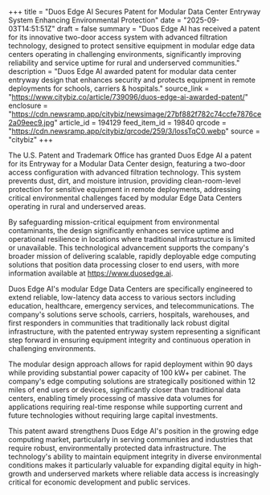 +++
title = "Duos Edge AI Secures Patent for Modular Data Center Entryway System Enhancing Environmental Protection"
date = "2025-09-03T14:51:51Z"
draft = false
summary = "Duos Edge AI has received a patent for its innovative two-door access system with advanced filtration technology, designed to protect sensitive equipment in modular edge data centers operating in challenging environments, significantly improving reliability and service uptime for rural and underserved communities."
description = "Duos Edge AI awarded patent for modular data center entryway design that enhances security and protects equipment in remote deployments for schools, carriers & hospitals."
source_link = "https://www.citybiz.co/article/739096/duos-edge-ai-awarded-patent/"
enclosure = "https://cdn.newsramp.app/citybiz/newsimage/27bf882f782c74ccfe7876ce2a09eec9.jpg"
article_id = 194129
feed_item_id = 19840
qrcode = "https://cdn.newsramp.app/citybiz/qrcode/259/3/lossTqC0.webp"
source = "citybiz"
+++

<p>The U.S. Patent and Trademark Office has granted Duos Edge AI a patent for its Entryway for a Modular Data Center design, featuring a two-door access configuration with advanced filtration technology. This system prevents dust, dirt, and moisture intrusion, providing clean-room-level protection for sensitive equipment in remote deployments, addressing critical environmental challenges faced by modular Edge Data Centers operating in rural and underserved areas.</p><p>By safeguarding mission-critical equipment from environmental contaminants, the design significantly enhances service uptime and operational resilience in locations where traditional infrastructure is limited or unavailable. This technological advancement supports the company's broader mission of delivering scalable, rapidly deployable edge computing solutions that position data processing closer to end users, with more information available at <a href="https://www.duosedge.ai" rel="nofollow" target="_blank">https://www.duosedge.ai</a>.</p><p>Duos Edge AI's modular Edge Data Centers are specifically engineered to extend reliable, low-latency data access to various sectors including education, healthcare, emergency services, and telecommunications. The company's solutions serve schools, carriers, hospitals, warehouses, and first responders in communities that traditionally lack robust digital infrastructure, with the patented entryway system representing a significant step forward in ensuring equipment integrity and continuous operation in challenging environments.</p><p>The modular design approach allows for rapid deployment within 90 days while providing substantial power capacity of 100 kW+ per cabinet. The company's edge computing solutions are strategically positioned within 12 miles of end users or devices, significantly closer than traditional data centers, enabling timely processing of massive data volumes for applications requiring real-time response while supporting current and future technologies without requiring large capital investments.</p><p>This patent award strengthens Duos Edge AI's position in the growing edge computing market, particularly in serving communities and industries that require robust, environmentally protected data infrastructure. The technology's ability to maintain equipment integrity in diverse environmental conditions makes it particularly valuable for expanding digital equity in high-growth and underserved markets where reliable data access is increasingly critical for economic development and public services.</p>